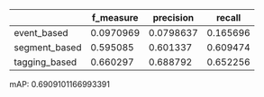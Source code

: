 |               |   f_measure |   precision |   recall |
|---------------|-------------|-------------|----------|
| event_based   |   0.0970969 |   0.0798637 | 0.165696 |
| segment_based |   0.595085  |   0.601337  | 0.609474 |
| tagging_based |   0.660297  |   0.688792  | 0.652256 |
mAP: 0.6909101166993391
